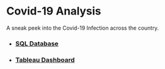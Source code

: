 # Covid-19 Analysis
A sneak peek into the Covid-19 Infection across the country.
- ### [SQL Database](https://github.com/arjunan-k/Covid-19-Analysis/blob/main/query.md)
- ### [Tableau Dashboard](https://public.tableau.com/app/profile/arjunan.k.com/viz/Covid-19AnalysisProject_16605481669050/Dashboard1)
